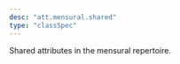 ```yaml
---
desc: "att.mensural.shared"
type: "classSpec"
---
```


Shared attributes in the mensural repertoire.